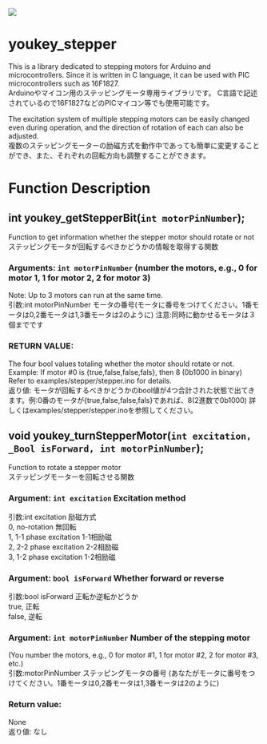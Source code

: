 ![](https://img.shields.io/github/license/yuki-miyakoshi/youkey_stepper)

# youkey_stepper

This is a library dedicated to stepping motors for Arduino and microcontrollers.
Since it is written in C language, it can be used with PIC microcontrollers such as 16F1827.<br>
Arduinoやマイコン用のステッピングモータ専用ライブラリです。
C言語で記述されているので16F1827などのPICマイコン等でも使用可能です。

The excitation system of multiple stepping motors can be easily changed even during operation, and the direction of rotation of each can also be adjusted.<br>
複数のステッピングモーターの励磁方式を動作中であっても簡単に変更することができ、また、それぞれの回転方向も調整することができます。

# Function Description

## int youkey_getStepperBit(`int motorPinNumber`);
Function to get information whether the stepper motor should rotate or not<br>
ステッピングモータが回転するべきかどうかの情報を取得する関数

### Arguments: `int motorPinNumber` (number the motors, e.g., 0 for motor 1, 1 for motor 2, 2 for motor 3)
Note: Up to 3 motors can run at the same time.<br>
引数:int motorPinNumber モータの番号(モータに番号をつけてください。1番モータは0,2番モータは1,3番モータは2のように)
注意:同時に動かせるモータは３個までです

### RETURN VALUE:
The four bool values totaling whether the motor should rotate or not. Example: If motor #0 is {true,false,false,fals}, then 8 (0b1000 in binary) Refer to examples/stepper/stepper.ino for details.<br>
返り値:
モータが回転するべきかどうかのbool値が4つ合計された状態で出てきます。例:0番のモータが{true,false,false,fals}であれば、8(2進数で0b1000) 詳しくはexamples/stepper/stepper.inoを参照してください。

## void youkey_turnStepperMotor(`int excitation, _Bool isForward, int motorPinNumber`);
Function to rotate a stepper motor<br>
ステッピングモーターを回転させる関数

### Argument: `int excitation` Excitation method 
引数:int excitation 励磁方式<br>
 0, no-rotation 無回転<br>
 1, 1-1 phase excitation 1-1相励磁<br>
 2, 2-2 phase excitation 2-2相励磁<br>
 3, 1-2 phase excitation 1-2相励磁<br>

### Argument: `bool isForward` Whether forward or reverse
引数:bool isForward 正転か逆転かどうか<br>
 true, 正転<br>
 false, 逆転<br>

### Argument: `int motorPinNumber` Number of the stepping motor
(You number the motors, e.g., 0 for motor #1, 1 for motor #2, 2 for motor #3, etc.)<br>
引数:motorPinNumber ステッピングモータの番号
(あなたがモータに番号をつけてください。1番モータは0,2番モータは1,3番モータは2のように)

### Return value:
None<br>
返り値:
なし